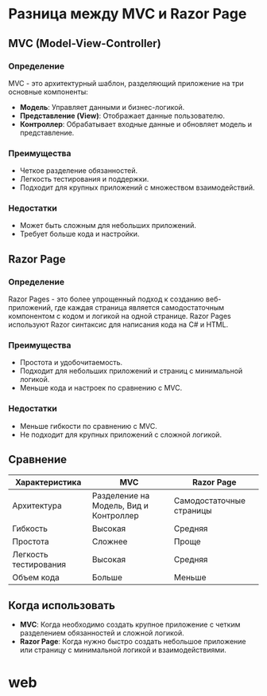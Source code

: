 # Разница между MVC и Razor Page

## MVC (Model-View-Controller)

### Определение
MVC - это архитектурный шаблон, разделяющий приложение на три основные компоненты:
- **Модель**: Управляет данными и бизнес-логикой.
- **Представление (View)**: Отображает данные пользователю.
- **Контроллер**: Обрабатывает входные данные и обновляет модель и представление.

### Преимущества
- Четкое разделение обязанностей.
- Легкость тестирования и поддержки.
- Подходит для крупных приложений с множеством взаимодействий.

### Недостатки
- Может быть сложным для небольших приложений.
- Требует больше кода и настройки.

## Razor Page

### Определение
Razor Pages - это более упрощенный подход к созданию веб-приложений, где каждая страница является самодостаточным компонентом с кодом и логикой на одной странице. Razor Pages используют Razor синтаксис для написания кода на C# и HTML.

### Преимущества
- Простота и удобочитаемость.
- Подходит для небольших приложений и страниц с минимальной логикой.
- Меньше кода и настроек по сравнению с MVC.

### Недостатки
- Меньше гибкости по сравнению с MVC.
- Не подходит для крупных приложений с сложной логикой.

## Сравнение

| Характеристика        | MVC                                 | Razor Page                      |
|-----------------------|-------------------------------------|---------------------------------|
| Архитектура           | Разделение на Модель, Вид и Контроллер | Самодостаточные страницы          |
| Гибкость              | Высокая                             | Средняя                         |
| Простота              | Сложнее                            | Проще                           |
| Легкость тестирования | Высокая                             | Средняя                         |
| Объем кода            | Больше                              | Меньше                          |

## Когда использовать

- **MVC**: Когда необходимо создать крупное приложение с четким разделением обязанностей и сложной логикой.
- **Razor Page**: Когда нужно быстро создать небольшое приложение или страницу с минимальной логикой и взаимодействиями.
# web
